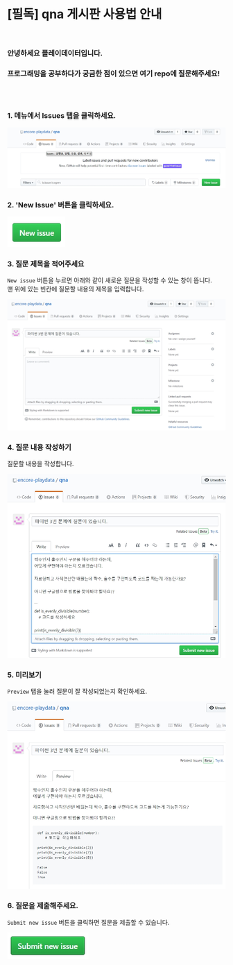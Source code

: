 # [필독] qna 게시판 사용법 안내
<br/>

### 안녕하세요 플레이데이터입니다. 
### 프로그래밍을 공부하다가 궁금한 점이 있으면 여기 repo에 질문해주세요! 
<br/><br/>


### 1. 메뉴에서 Issues 탭을 클릭하세요.

![Menu](./images/menu.jpg)
<br/>

### 2. 'New Issue' 버튼을 클릭하세요. 

![Btn](./images/newissuebtn.jpg)
<br/>

### 3. 질문 제목을 적어주세요

`New issue` 버튼을 누르면 아래와 같이 새로운 질문을 작성할 수 있는 창이 뜹니다.<br/>
맨 위에 있는 빈칸에 질문할 내용의 제목을 입력합니다.

![Title](./images/title.jpg)
<br/>

### 4. 질문 내용 작성하기

질문할 내용을 작성합니다. 

![Content](./images/contents.jpg)
<br/>

### 5. 미리보기

`Preview` 탭을 눌러 질문이 잘 작성되었는지 확인하세요.

![Preview](./images/preview.jpg)
<br/>

### 6. 질문을 제출해주세요.

`Submit new issue` 버튼을 클릭하면 질문을 제출할 수 있습니다. 

![Submit](./images/submit.jpg)
